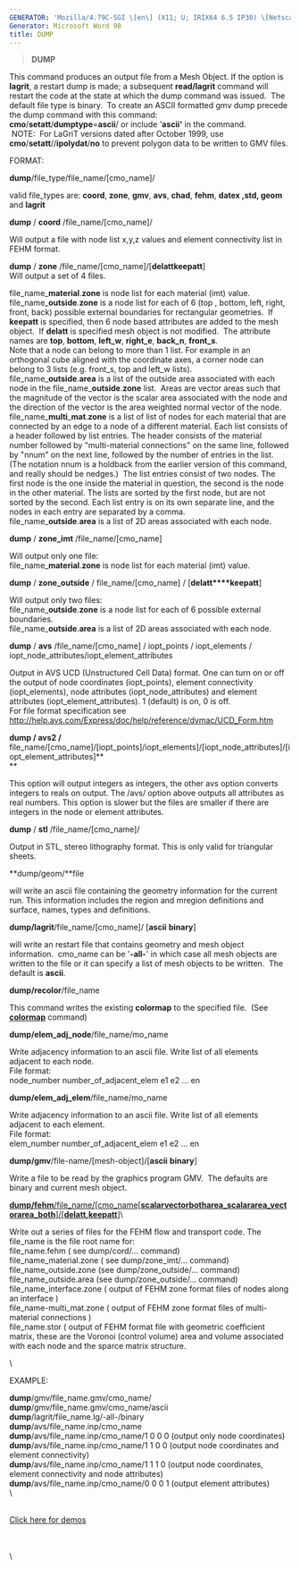 ```yaml
---
GENERATOR: 'Mozilla/4.79C-SGI \[en\] (X11; U; IRIX64 6.5 IP30) \[Netscape\]'
Generator: Microsoft Word 98
title: DUMP
---
```


> **DUMP**

This command produces an output file from a Mesh Object. If the option
is **lagrit**, a restart dump is made; a subsequent **read/lagrit**
command will restart the code at the state at which the dump command was
issued.  The default file type is binary.  To create an ASCII formatted
gmv dump precede the dump command with this command:\
**cmo**/**setatt**/**dumptype**=**ascii**/ or include '**ascii'** in the
command.\
 NOTE:  For LaGriT versions dated after October 1999, use
**cmo**/**setatt**//**ipolydat**/**no** to prevent polygon data to be
written to GMV files.

FORMAT:

**dump**/file\_type/file\_name/\[cmo\_name\]/

valid file\_types are: **coord**, **zone**, **gmv**, **avs**, **chad**,
**fehm**, **datex ,std, geom** and **lagrit**

**dump** / **coord** /file\_name/\[cmo\_name\]/

Will output a file with node list x,y,z values and element connectivity
list in FEHM format.

**dump** / **zone** /file\_name/\[cmo\_name\]/\[**delattkeepatt**\]\
Will output a set of 4 files.

file\_name\_**material**.**zone** is node list for each material (imt)
value.\
file\_name\_**outside**.**zone** is a node list for each of 6 (top ,
bottom, left, right, front, back) possible external boundaries for
rectangular geometries.  If **keepatt** is specified, then 6 node based
attributes are added to the mesh object.  If **delatt** is specified
mesh object is not modified.  The attribute names are **top**,
**bottom**, **left\_w**, **right\_e**, **back\_n**, **front\_s**.\
Note that a node can belong to more than 1 list. For example in an
orthogonal cube aligned with the coordinate axes, a corner node can
belong to 3 lists (e.g. front\_s, top and left\_w lists).\
file\_name\_**outside**.**area** is a list of the outside area
associated with each node in the file\_name\_**outside**.**zone** list. 
Areas are vector areas such that the magnitude of the vector is the
scalar area associated with the node and the direction of the vector is
the area weighted normal vector of the node.\
file\_name\_**multi**\_**mat**.**zone** is a list of list of nodes for
each material that are connected by an edge to a node of a different
material. Each list consists of a header followed by list entries. The
header consists of the material number followed by "multi-material
connections" on the same line, followed by "nnum" on the next line,
followed by the number of entries in the list. (The notation nnum is a
holdback from the earlier version of this command, and really should be
nedges.)  The list entries consist of two nodes. The first node is the
one inside the material in question, the second is the node in the other
material. The lists are sorted by the first node, but are not sorted by
the second. Each list entry is on its own separate line, and the nodes
in each entry are separated by a comma.\
file\_name\_**outside**.**area** is a list of 2D areas associated with
each node.

**dump** / **zone\_imt** /file\_name/\[cmo\_name\]

Will output only one file:\
file\_name\_**material**.**zone** is node list for each material (imt)
value.

**dump** / **zone\_outside** / file\_name/\[cmo\_name\] /
\[**delatt****keepatt**\]

Will output only two files:\
file\_name\_**outside**.**zone** is a node list for each of 6 possible
external boundaries.\
file\_name\_**outside**.**area** is a list of 2D areas associated with
each node.

**dump** / **avs** /file\_name/\[cmo\_name\] / iopt\_points /
iopt\_elements / iopt\_node\_attributes/iopt\_element\_attributes

Output in AVS UCD (Unstructured Cell Data) format. One can turn on or
off the output of node coordinates (iopt\_points), element connectivity
(iopt\_elements), node attributes (iopt\_node\_attributes) and element
attributes (iopt\_element\_attributes). 1 (default) is on, 0 is off.\
For file format specification see
<http://help.avs.com/Express/doc/help/reference/dvmac/UCD_Form.htm>

**dump / avs2 /**
file\_name/\[cmo\_name\]/\[iopt\_points\]/iopt\_elements\]/\[iopt\_node\_attributes\]/\[iopt\_element\_attributes\]**\
**

This option will output integers as integers, the other avs option
converts integers to reals on output. The /avs/ option above outputs all
attributes as real numbers. This option is slower but the files are
smaller if there are integers in the node or element attributes.

**dump** / **stl** /file\_name/\[cmo\_name\]/

Output in STL, stereo lithography format. This is only valid for
triangular sheets.

**dump/geom/**file

will write an ascii file containing the geometry information for the
current run. This information includes the region and mregion
definitions and surface, names, types and definitions.

**dump/lagrit**/file\_name/\[cmo\_name\]/ \[**ascii**  **binary**\]

will write an restart file that contains geometry and mesh object
information.  cmo\_name can be '**-all-**' in which case all mesh
objects are written to the file or it can specify a list of mesh objects
to be written.  The default is **ascii**.

**dump/recolor**/file\_name

This command writes the existing **colormap** to the specified file. 
(See **[colormap](http://lagrit.lanl.gov/new_md/COLORMAP.md)**
command)

**dump/elem\_adj\_node**/file\_name/mo\_name

Write adjacency information to an ascii file. Write list of all elements
adjacent to each node.\
File format:\
node\_number number\_of\_adjacent\_elem e1 e2 ... en  

**dump/elem\_adj\_elem**/file\_name/mo\_name

Write adjacency information to an ascii file. Write list of all elements
adjacent to each element.\
File format:\
elem\_number number\_of\_adjacent\_elem e1 e2 ... en  

**dump/gmv**/file-name/\[mesh-object\]/\[**ascii**  **binary**\]

Write a file to be read by the graphics program GMV.  The defaults are
binary and current mesh object.

[**dump/fehm**/file\_name/\[cmo\_name\[**scalarvectorbotharea\_scalararea\_vectorarea\_both**\]/\[**delatt,keepatt**\]](http://lagrit.lanl.gov/new_md/DUMP3.md)\

Write out a series of files for the FEHM flow and transport code. The
file\_name is the file root name for:\
file\_name.fehm ( see dump/cord/... command)\
file\_name\_material.zone ( see dump/zone\_imt/... command)\
file\_name\_outside.zone (see dump/zone\_outside/... command)\
file\_name\_outside.area (see dump/zone\_outside/... command)\
file\_name\_interface.zone ( output of FEHM zone format files of nodes
along an interface )\
file\_name-multi\_mat.zone ( output of FEHM zone format files of
multi-material connections )\
file\_name.stor ( output of FEHM format file with geometric coefficient
matrix, these are the Voronoi (control volume) area and volume
associated with each node and the sparce matrix structure.

\

EXAMPLE:

**dump**/gmv/file\_name.gmv/cmo\_name/\
**dump**/gmv/file\_name.gmv/cmo\_name/ascii\
**dump**/lagrit/file\_name.lg/-all-/binary\
**dump**/avs/file\_name.inp/cmo\_name\
**dump**/avs/file\_name.inp/cmo\_name/1 0 0 0 (output only node
coordinates)\
**dump**/avs/file\_name.inp/cmo\_name/1 1 0 0 (output node coordinates
and element connectivity)\
**dump**/avs/file\_name.inp/cmo\_name/1 1 1 0 (output node coordinates,
element connectivity and node attributes)\
**dump**/avs/file\_name.inp/cmo\_name/0 0 0 1 (output element
attributes)\
\

\
[Click here for
demos](http://lagrit.lanl.gov/new_md/demos/dump/test/md/main_dump.md)

\
\
\
